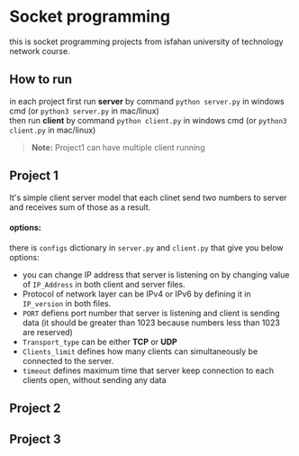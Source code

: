 # Socket programming
this is socket programming projects from isfahan university of technology network course.
 
 ## How to run
 in each project first run **server** by command `python server.py` in windows cmd (or `python3 server.py` in mac/linux)
</br>
then run **client** by command `python client.py` in windows cmd (or `python3 client.py` in mac/linux)
> **Note:** Project1 can have multiple client running

## Project 1
It's simple client server model that each clinet send two numbers to server and receives sum of those as a result.
#### options:
there is `configs` dictionary in `server.py` and `client.py` that give you below options:

* you can change IP address that server is listening on by changing value of `IP_Address` in both client and server files.
* Protocol of network layer can be IPv4 or IPv6 by defining it in `IP_version` in both files.
* `PORT` defiens port number that server is listening and client is sending data (it should be greater than 1023 because numbers less than 1023 are reserved)
* `Transport_type` can be either **TCP** or **UDP**
* `Clients_limit` defines how many clients can simultaneously be connected to the server.
* `timeout` defines maximum time that server keep connection to each clients open, without sending any data

## Project 2

## Project 3